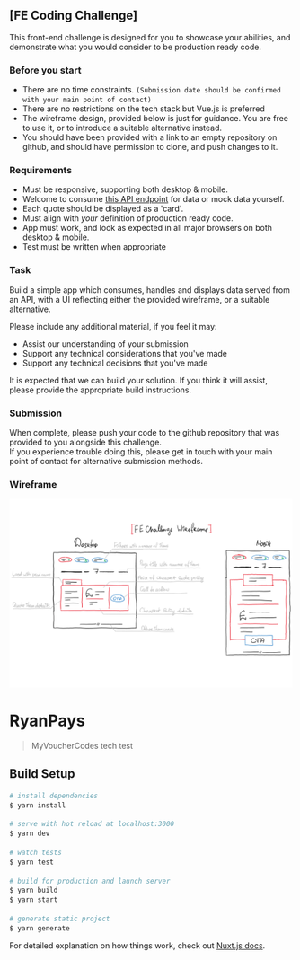 ## [FE Coding Challenge]

This front-end challenge is designed for you to showcase your abilities, and demonstrate what you would consider to be production ready code.  

### Before you start

- There are no time constraints. `(Submission date should be confirmed with your main point of contact)`   
- There are no restrictions on the tech stack but Vue.js is preferred   
- The wireframe design, provided below is just for guidance. You are free to use it, or to introduce a suitable alternative instead.
- You should have been provided with a link to an empty repository on github, and should have permission to clone, and push changes to it. 

### Requirements

- Must be responsive, supporting both desktop & mobile.  
- Welcome to consume [this API endpoint](https://gc-frontendchallenge-2019.azurewebsites.net/api/EasyMode) for data or mock data yourself.  
- Each quote should be displayed as a 'card'.  
- Must align with _your_ definition of production ready code.  
- App must work, and look as expected in all major browsers on both desktop & mobile.  
- Test must be written when appropriate

### Task

Build a simple app which consumes, handles and displays data served from an API, with a UI reflecting either the provided wireframe, or a suitable alternative.  

Please include any additional material, if you feel it may:
- Assist our understanding of your submission
- Support any technical considerations that you've made
- Support any technical decisions that you've made

It is expected that we can build your solution. If you think it will assist, please provide the appropriate build instructions.  

### Submission

When complete, please push your code to the github repository that was provided to you alongside this challenge.  
If you experience trouble doing this, please get in touch with your main point of contact for alternative submission methods.

### Wireframe

![Temporal wireframe](wireframe.png)

# RyanPays

> MyVoucherCodes tech test

## Build Setup

```bash
# install dependencies
$ yarn install

# serve with hot reload at localhost:3000
$ yarn dev

# watch tests
$ yarn test

# build for production and launch server
$ yarn build
$ yarn start

# generate static project
$ yarn generate
```

For detailed explanation on how things work, check out [Nuxt.js docs](https://nuxtjs.org).
